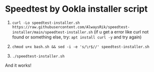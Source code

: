 # Speedtest by Ookla installer script

1. `curl -Lo speedtest-installer.sh https://raw.githubusercontent.com/AlwaysRik/speedtest-installer/main/speedtest-installer.sh`
  (if u get a error like curl not found or something else, try: `apt install curl -y` and try again)

2. `chmod u+x bash.sh && sed -i -e 's/\r$//' speedtest-installer.sh`

3. `./speedtest-installer.sh`

And it works!
